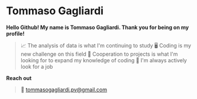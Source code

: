 # Tommaso Gagliardi

**Hello Github! My name is Tommaso Gagliardi. Thank you for being on my profile!**

>📈 The analysis of data is what I'm continuing to study
>🖥️ Coding is my new challenge on this field
>🤝 Cooperation to projects is what I'm looking for to expand my knowledge of coding
>👀 I'm always actively look for a job

**Reach out**
>📧 tommasogagliardi.pv@gmail.com
